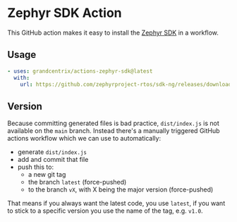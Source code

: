 # Zephyr SDK Action

This GitHub action makes it easy to install the
[Zephyr SDK](https://github.com/zephyrproject-rtos/sdk-ng)
in a workflow. 

## Usage
```yaml
- uses: grandcentrix/actions-zephyr-sdk@latest
  with:
    url: https://github.com/zephyrproject-rtos/sdk-ng/releases/download/v0.11.4/zephyr-toolchain-arm-0.11.4-setup.run
```

## Version
Because committing generated files is bad practice, `dist/index.js` is not
available on the `main` branch. Instead there's a manually triggered GitHub
actions workflow which we can use to automatically:

- generate `dist/index.js`
- add and commit that file
- push this to:
  - a new git tag
  - the branch `latest` (force-pushed)
  - to the branch `vX`, with X being the major version (force-pushed)

That means if you always want the latest code, you use `latest`, if you want
to stick to a specific version you use the name of the tag, e.g. `v1.0`.

